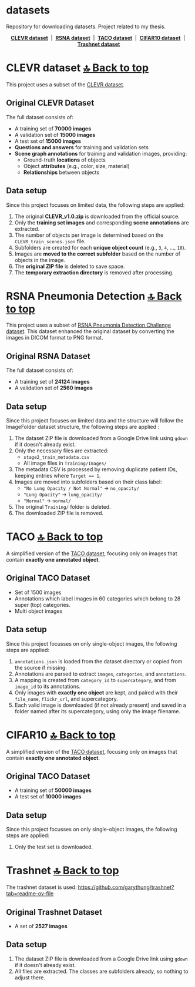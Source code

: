 # datasets
Repository for downloading datasets. Project related to my thesis.

<p align="center">
  <a href="#clevr-dataset"><strong>CLEVR dataset</strong></a> &nbsp;|&nbsp;
  <a href="#rsna-pneumonia-detection"><strong>RSNA dataset</strong></a> &nbsp;|&nbsp;
  <a href="#taco"><strong>TACO dataset</strong></a> &nbsp;|&nbsp;
  <a href="#cifar10"><strong>CIFAR10 dataset</strong></a> &nbsp;|&nbsp;
  <a href="#trashnet"><strong>Trashnet dataset</strong></a>
</p>


# CLEVR dataset [🔝 Back to top](#datasets)

This project uses a subset of the [CLEVR dataset](https://cs.stanford.edu/people/jcjohns/clevr/).


## Original CLEVR Dataset

The full dataset consists of:

- A training set of **70000 images**
- A validation set of **15000 images**
- A test set of **15000 images**
- **Questions and answers** for training and validation sets
- **Scene graph annotations** for training and validation images, providing:
  - Ground-truth **locations** of objects
  - Object **attributes** (e.g., color, size, material)
  - **Relationships** between objects

## Data setup

Since this project focuses on limited data, the following steps are applied:

1. The original **CLEVR_v1.0.zip** is downloaded from the official source.
2. Only the **training set images** and corresponding **scene annotations** are extracted.
3. The number of objects per image is determined based on the `CLEVR_train_scenes.json` file.
4. Subfolders are created for each **unique object count** (e.g., `3`, `4`, ..., `10`).
5. Images are **moved to the correct subfolder** based on the number of objects in the image.
6. The **original ZIP file** is deleted to save space.
7. The **temporary extraction directory** is removed after processing.


# RSNA Pneumonia Detection [🔝 Back to top](#datasets)

This project uses a subset of [RSNA Pneumonia Detection Challenge dataset](https://www.kaggle.com/datasets/iamtapendu/rsna-pneumonia-processed-dataset). This dataset enhanced the original dataset by converting the images in DICOM format to PNG format.

## Original RSNA Dataset

The full dataset consists of:
- A training set of **24124 images**
- A validation set of **2560 images**


## Data setup

Since this project focuses on limited data and the structure will follow the ImageFolder dataset structure, the following steps are applied :


1. The dataset ZIP file is downloaded from a Google Drive link using `gdown` if it doesn't already exist.
2. Only the necessary files are extracted:
   - `stage2_train_metadata.csv`
   - All image files in `Training/Images/`
3. The metadata CSV is processed by removing duplicate patient IDs, keeping entries where `Target == 1`.
4. Images are moved into subfolders based on their class label:
   - `"No Lung Opacity / Not Normal"` → `no_opacity/`
   - `"Lung Opacity"` → `lung_opacity/`
   - `"Normal"` → `normal/`
5. The original `Training/` folder is deleted.
6. The downloaded ZIP file is removed.

# TACO [🔝 Back to top](#datasets)

A simplified version of the [TACO dataset](http://tacodataset.org/), focusing only on images that contain **exactly one annotated object**.

## Original TACO Dataset

- Set of 1500 images
- Annotations which label images in 60 categories which belong to 28 super (top) categories.
- Multi object images


## Data setup

Since this project focusses on only single-object images, the following steps are applied:

1. `annotations.json` is loaded from the dataset directory or copied from the source if missing.
2. Annotations are parsed to extract `images`, `categories`, and `annotations`.
3. A mapping is created from `category_id` to `supercategory`, and from `image_id` to its annotations.
4. Only images with **exactly one object** are kept, and paired with their `file_name`, `flickr_url`, and supercategory.
5. Each valid image is downloaded (if not already present) and saved in a folder named after its supercategory, using only the image filename.


# CIFAR10 [🔝 Back to top](#datasets)

A simplified version of the [TACO dataset](http://tacodataset.org/), focusing only on images that contain **exactly one annotated object**.

## Original TACO Dataset

- A training set of **50000 images**
- A test set of **10000 images**


## Data setup

Since this project focusses on only single-object images, the following steps are applied:

1. Only the test set is downloaded.


# Trashnet [🔝 Back to top](#datasets)


The trashnet dataset is used: https://github.com/garythung/trashnet?tab=readme-ov-file

## Original Trashnet Dataset

- A set of **2527 images**


## Data setup

1. The dataset ZIP file is downloaded from a Google Drive link using `gdown` if it doesn't already exist.
2. All files are extracted. The classes are subfolders already, so nothing to adjust there.

